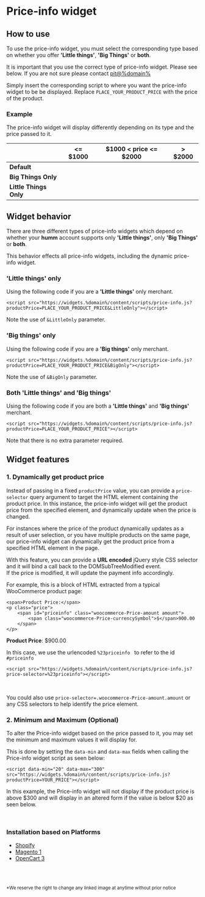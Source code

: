 <!-- ### More-info large
<script src="https://widgets.%domain%/content/scripts/more-info-large.js"></script>
```
<script src="https://widgets.%domain%/content/scripts/more-info-large.js"></script>
```
<br/>

### More-info small
<script src="https://widgets.%domain%/content/scripts/more-info-small.js"></script>
```
<script src="https://widgets.%domain%/content/scripts/more-info-small.js"></script>
```
<br> -->

# Price-info widget

## How to use

To use the price-info widget, you must select the corresponding type based on whether you offer **'Little things'**, **'Big Things'** or **both**.

<div class="panel">
  It is important that you use the correct type of price-info widget. Please see below. If you are not sure please contact <a href="mailto:pit@%domain%">pit@%domain%</a>
</div>

Simply insert the corresponding script to where you want the price-info widget to be be displayed. Replace <code>PLACE_YOUR_PRODUCT_PRICE</code> with the price of the product.

### Example

The price-info widget will display differently depending on its type and the price passed to it.

| | <= $1000 | $1000 < price <= $2000 | > $2000 |
| -- | -- | -- | -- |
| **Default** | <script src="https://widgets.%domain%/content/scripts/price-info.js?productPrice=200"></script> | <script src="https://widgets.%domain%/content/scripts/price-info.js?productPrice=1500"></script> | <script src="https://widgets.%domain%/content/scripts/price-info.js?productPrice=4000"></script> |
| **Big Things Only** | <script src="https://widgets.%domain%/content/scripts/price-info.js?productPrice=200&BigOnly"></script> | <script src="https://widgets.%domain%/content/scripts/price-info.js?productPrice=1500&BigOnly"></script> | <script src="https://widgets.%domain%/content/scripts/price-info.js?productPrice=4000&BigOnly"></script> |
| **Little Things Only** | <script src="https://widgets.%domain%/content/scripts/price-info.js?productPrice=200&LittleOnly"></script> | <script src="https://widgets.%domain%/content/scripts/price-info.js?productPrice=1500&LittleOnly"></script> | <script src="https://widgets.%domain%/content/scripts/price-info.js?productPrice=4000&LittleOnly"></script> |

## Widget behavior

There are three different types of price-info widgets which depend on whether your **humm** account supports only **'Little things'**, only **'Big Things'** or **both**.

This behavior effects all price-info widgets, including the dynamic price-info widget.

### 'Little things' only

Using the following code if you are a **'Little things'** only merchant.
```
<script src="https://widgets.%domain%/content/scripts/price-info.js?productPrice=PLACE_YOUR_PRODUCT_PRICE&LittleOnly"></script>
```
Note the use of <code>&LittleOnly</code> parameter.

### 'Big things' only

Using the following code if you are a **'Big things'** only merchant.
```
<script src="https://widgets.%domain%/content/scripts/price-info.js?productPrice=PLACE_YOUR_PRODUCT_PRICE&BigOnly"></script>
```
Note the use of <code>&BigOnly</code> parameter.

### Both 'Little things' and 'Big things'

Using the following code if you are both a **'Little things'** and **'Big things'** merchant.
```
<script src="https://widgets.%domain%/content/scripts/price-info.js?productPrice=PLACE_YOUR_PRODUCT_PRICE"></script>
```
Note that there is no extra parameter required.

<!--
## Price-info Functionality

When the product price is less than or equal to **$1000**, the price-info widget will display the payable amount of each installment.

On a product of **$400**, the widget will look like:
<script src="https://widgets.%domain%/content/scripts/price-info.js?productPrice=400&LittleOnly"></script>

When the product price is greater than **$1000** and less than or equal to **$2000**, the widget will only display as below.
Here is an example of the widget on a **$1500** product:
<script src="https://widgets.%domain%/content/scripts/price-info.js?productPrice=1500&LittleOnly"></script>
-->

## Widget features
### 1. Dynamically get product price

Instead of passing in a fixed ```productPrice``` value,  you can provide a ```price-selector``` query argument to target the HTML element containing the product price. In this instance, the price-info widget will get the product price from the specified element, and dynamically update when the price is changed.

For instances where the price of the product dynamically updates as a result of user selection, or you have multiple products on the same page, our price-info widget can dynamically get the product price from a specified HTML element in the page.

With this feature, you can provide a **URL encoded** jQuery style CSS selector and it will bind a call back to the DOMSubTreeModified event.  
If the price is modified, it will update the payment info accordingly. 

For example, this is a block of HTML extracted from a typical WooCommerce product page:

```
<span>Product Price:</span>
<p class="price">
    <span id="priceinfo" class="woocommerce-Price-amount amount">
        <span class="woocommerce-Price-currencySymbol">$</span>900.00
    </span>
</p>
```

<p class="price">
    <span><strong>Product Price</strong>:</span>
    <span id="priceinfo" class="woocommerce-Price-amount amount">
        <span class="woocommerce-Price-currencySymbol">$</span>900.00
    </span>
</p>

In this case, we use the urlencoded ```%23priceinfo ``` to refer to the id ```#priceinfo```

<script src="https://widgets.%domain%/content/scripts/price-info.js?price-selector=%23priceinfo"></script>
```
<script src="https://widgets.%domain%/content/scripts/price-info.js?price-selector=%23priceinfo"></script>
```
<br>

<!-- **(weekly repayments)**
<p class="price">
    <span><strong>Product Price</strong>:</span>
    <span id="priceinfo2" class="woocommerce-Price-amount amount">
        <span class="woocommerce-Price-currencySymbol">$</span>1400.00
    </span>
</p>
<script src="https://widgets.%domain%/content/scripts/payments-weekly.js?price-selector=%23priceinfo2"></script>
```
<script src="https://widgets.%domain%/content/scripts/payments-weekly.js?price-selector=%23priceinfo2"></script>
```

<br> -->

You could also use ```price-selector=.woocommerce-Price-amount.amount``` or any CSS selectors to help identify the price element.

### 2. Minimum and Maximum (Optional)

To alter the Price-info widget based on the price passed to it, you may set the minimum and maximum values it will display for.

This is done by setting the ```data-min``` and ```data-max``` fields when calling the Price-info widget script as seen below:
```
<script data-min="20" data-max="300" src="https://widgets.%domain%/content/scripts/price-info.js?productPrice=YOUR_PRICE"></script>
```
In this example, the Price-info widget will not display if the product price is above $300 and will display in an altered form if the value is below $20 as seen below.

<script data-min="20" data-max="300" src="https://widgets.%domain%/content/scripts/price-info.js?productPrice=0"></script>

<br>


  <div class="panel-heading">
    <h3 class="panel-title">Installation based on Platforms</h3>
  </div>
  <div class="panel-body">
<ul>
  <li><a href="../../price-info/shopify">Shopify</a></li>
  <li><a href="../../price-info/magento_1">Magento 1</a></li>
  <li><a href="../../price-info/opencart_3">OpenCart 3</a></li>
</ul>
  </div>
</div>

<br/><br/>

<small>*We reserve the right to change any linked image at anytime without prior notice</small>
